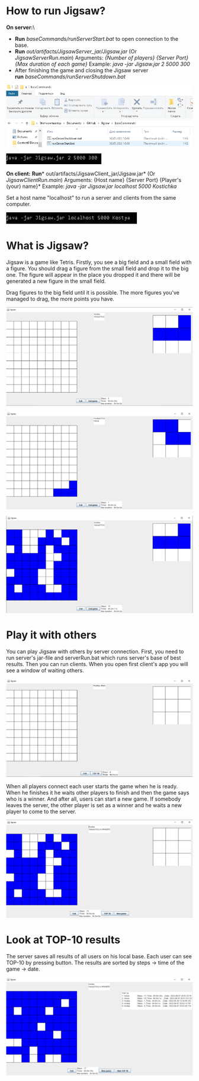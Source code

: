 # **How to run Jigsaw?**

**On server:**\
- **Run**       *baseCommands/runServerStart.bat* to open connection to the base.
- **Run**       *out/artifacts/JigsawServer_jar/Jigsaw.jar* (Or *JigsawServerRun.main*) 
                Arguments:
                        *{Number of players} {Server Port} {Max duration of each game}*
                Example:
                        *java -jar Jigsaw.jar 2 5000 300*
- After finishing the game and closing the Jigsaw server\
                **run**         *baseCommands/runServerShutdown.bat*

![](zmedia/pictures/media/image1.png)

![](zmedia/pictures/media/image2.png)

**On client:**
        **Run***       out/artifacts/JigsawClient_jar/Jigsaw.jar* (Or *JigsawClientRun.main*)
                Arguments:
                        {Host name} {Server Port} {Player\'s (your) name}*
                Example:
                        *java -jar Jigsaw.jar localhost 5000 Kostichka*

Set a host name "localhost" to run a server and clients from the same
computer.

 ![](zmedia/pictures/media/image3.png)

# **What is Jigsaw?**

Jigsaw is a game like Tetris. Firstly, you see a big field and a small
field with a figure. You should drag a figure from the small field and
drop it to the big one. The figure will appear in the place you
dropped it and there will be generated a new figure in the small
field.

Drag figures to the big field until it is possible. The more figures
you've managed to drag, the more points you have.

![](zmedia/pictures/media/image4.png)

![](zmedia/pictures/media/image5.png)

![](zmedia/pictures/media/image6.png)

# **Play it with others**

You can play Jigsaw with others by server connection. First, you need
to run server's jar-file and serverRun.bat which runs server's base of
best results. Then you can run clients. When you open first client's
app you will see a window of waiting others.

![](zmedia/pictures/media/image7.png)

When all players connect each user starts the game when he is ready.
When he finishes it he waits other players to finish and then the game
says who is a winner. And after all, users can start a new game. If
somebody leaves the server, the other player is set as a winner and he
waits a new player to come to the server.

![](zmedia/pictures/media/image8.png)

# **Look at TOP-10 results**

The server saves all results of all users on his local base. Each user
can see TOP-10 by pressing button. The results are sorted by steps -\>
time of the game -\> date.

![](zmedia/pictures/media/image9.png)
